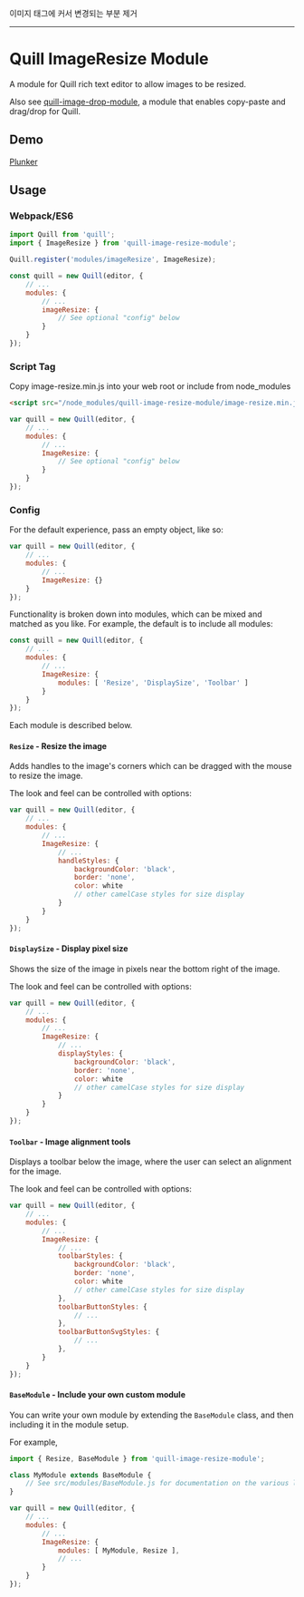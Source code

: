 이미지 태그에 커서 변경되는 부분 제거

---
# Quill ImageResize Module

A module for Quill rich text editor to allow images to be resized.

Also see [quill-image-drop-module](https://github.com/kensnyder/quill-image-drop-module),
a module that enables copy-paste and drag/drop for Quill.

## Demo

[Plunker](https://plnkr.co/edit/gq708AOrSBOWSlHcFslG?p=preview)

## Usage

### Webpack/ES6

```javascript
import Quill from 'quill';
import { ImageResize } from 'quill-image-resize-module';

Quill.register('modules/imageResize', ImageResize);

const quill = new Quill(editor, {
    // ...
    modules: {
        // ...
        imageResize: {
            // See optional "config" below
        }
    }
});
```

### Script Tag

Copy image-resize.min.js into your web root or include from node_modules

```html
<script src="/node_modules/quill-image-resize-module/image-resize.min.js"></script>
```

```javascript
var quill = new Quill(editor, {
    // ...
    modules: {
        // ...
        ImageResize: {
            // See optional "config" below
        }
    }
});
```

### Config

For the default experience, pass an empty object, like so:
```javascript
var quill = new Quill(editor, {
    // ...
    modules: {
        // ...
        ImageResize: {}
    }
});
```

Functionality is broken down into modules, which can be mixed and matched as you like. For example,
the default is to include all modules:

```javascript
const quill = new Quill(editor, {
    // ...
    modules: {
        // ...
        ImageResize: {
            modules: [ 'Resize', 'DisplaySize', 'Toolbar' ]
        }
    }
});
```

Each module is described below.

#### `Resize` - Resize the image

Adds handles to the image's corners which can be dragged with the mouse to resize the image.

The look and feel can be controlled with options:

```javascript
var quill = new Quill(editor, {
    // ...
    modules: {
        // ...
        ImageResize: {
            // ...
            handleStyles: {
                backgroundColor: 'black',
                border: 'none',
                color: white
                // other camelCase styles for size display
            }
        }
    }
});
```

#### `DisplaySize` - Display pixel size

Shows the size of the image in pixels near the bottom right of the image.

The look and feel can be controlled with options:

```javascript
var quill = new Quill(editor, {
    // ...
    modules: {
        // ...
        ImageResize: {
            // ...
            displayStyles: {
                backgroundColor: 'black',
                border: 'none',
                color: white
                // other camelCase styles for size display
            }
        }
    }
});
```

#### `Toolbar` - Image alignment tools

Displays a toolbar below the image, where the user can select an alignment for the image.

The look and feel can be controlled with options:

```javascript
var quill = new Quill(editor, {
    // ...
    modules: {
        // ...
        ImageResize: {
            // ...
            toolbarStyles: {
                backgroundColor: 'black',
                border: 'none',
                color: white
                // other camelCase styles for size display
            },
            toolbarButtonStyles: {
                // ...
            },
            toolbarButtonSvgStyles: {
                // ...
            },
        }
    }
});
```

#### `BaseModule` - Include your own custom module

You can write your own module by extending the `BaseModule` class, and then including it in
the module setup.

For example,

```javascript
import { Resize, BaseModule } from 'quill-image-resize-module';

class MyModule extends BaseModule {
    // See src/modules/BaseModule.js for documentation on the various lifecycle callbacks
}

var quill = new Quill(editor, {
    // ...
    modules: {
        // ...
        ImageResize: {
            modules: [ MyModule, Resize ],
            // ...
        }
    }
});
```
